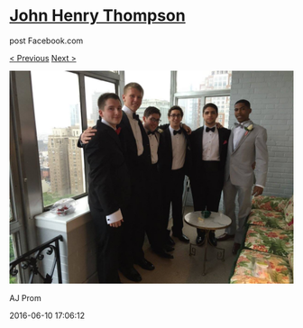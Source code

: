 # [John Henry Thompson](../README.md)
post Facebook.com

[< Previous](2016-06-10-33.md) [Next >](2016-06-10-35.md)

[![](../media/2016-06-10/AJ-Prom-32.jpg)](../README.md)

AJ Prom

2016-06-10 17:06:12